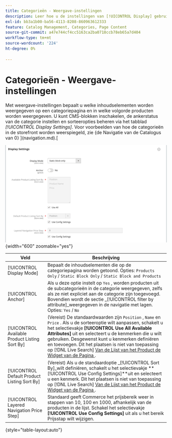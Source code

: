 ```yaml
---
title: Categorieën - Weergave-instellingen
description: Leer hoe u de instellingen van [!UICONTROL Display] gebruikt om te bepalen welke inhoudselementen op een categoriepagina worden weergegeven en in welke volgorde producten worden weergegeven.
exl-id: bb3a1b00-ba56-4113-8208-860963612333
feature: Catalog Management, Categories, Page Content
source-git-commit: a47e744cf4cc5163ca2ba0718ccb78eb65a7d404
workflow-type: tm+mt
source-wordcount: '224'
ht-degree: 0%

---
```


# Categorieën - Weergave-instellingen

Met weergave-instellingen bepaalt u welke inhoudselementen worden weergegeven op een categoriepagina en in welke volgorde producten worden weergegeven. U kunt CMS-blokken inschakelen, de ankerstatus van de categorie instellen en sorteeropties beheren via het tabblad _[!UICONTROL Display Settings]_. Voor voorbeelden van hoe de categorieën in de storefront worden weerspiegeld, zie {de Navigatie van de Catalogus van 0} ](navigation.md).[

![ Montages van de Vertoning voor categorieën ](./assets/category-display-settings.png){width="600" zoomable="yes"}

| Veld | Beschrijving |
|--- |--- |
| [!UICONTROL Display Mode] | Bepaalt de inhoudselementen die op de categoriepagina worden getoond. Opties: `Products Only` / `Static Block Only` / `Static Block and Products` |
| [!UICONTROL Anchor] | Als u deze optie instelt op `Yes` , worden producten uit de subcategorieën in de categorie weergegeven, zelfs als ze niet expliciet aan de categorie zijn toegevoegd. Bovendien wordt de sectie _[!UICONTROL filter by attribute]_weergegeven in de navigatie met lagen. Opties: `Yes` / `No` |
| [!UICONTROL Available Product Listing Sort By] | (Vereist) De standaardwaarden zijn `Position` , `Name` en `Price` . Als u de sorteeroptie wilt aanpassen, schakelt u het selectievakje **[!UICONTROL Use All Available Attributes]** uit en selecteert u de kenmerken die u wilt gebruiken. Desgewenst kunt u kenmerken definiëren en toevoegen. Dit het plaatsen is niet van toepassing op [!DNL Live Search] [ Van de Lijst van het Product de Widget van de Pagina ](https://experienceleague.adobe.com/en/docs/commerce-merchant-services/live-search/live-search-storefront/plp-styling). |
| [!UICONTROL Default Product Listing Sort By] | (Vereist) Als u de standaardoptie _[!UICONTROL Sort By]_wilt definiëren, schakelt u het selectievakje **[!UICONTROL Use Config Settings]**uit en selecteert u een kenmerk. Dit het plaatsen is niet van toepassing op [!DNL Live Search] [ Van de Lijst van het Product de Widget van de Pagina ](https://experienceleague.adobe.com/en/docs/commerce-merchant-services/live-search/live-search-storefront/plp-styling). |
| [!UICONTROL Layered Navigation Price Step] | Standaard geeft Commerce het prijsbereik weer in stappen van 10, 100 en 1000, afhankelijk van de producten in de lijst. Schakel het selectievakje **[!UICONTROL Use Config Settings]** uit als u het bereik Prijsstap wilt wijzigen. |

{style="table-layout:auto"}
